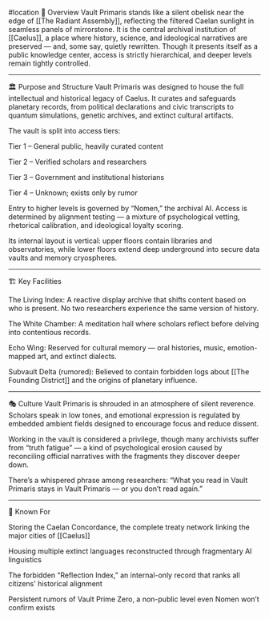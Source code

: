 #location 
📘 Overview
Vault Primaris stands like a silent obelisk near the edge of [[The Radiant Assembly]], reflecting the filtered Caelan sunlight in seamless panels of mirrorstone. It is the central archival institution of [[Caelus]], a place where history, science, and ideological narratives are preserved — and, some say, quietly rewritten. Though it presents itself as a public knowledge center, access is strictly hierarchical, and deeper levels remain tightly controlled.


---

🏛️ Purpose and Structure
Vault Primaris was designed to house the full intellectual and historical legacy of Caelus. It curates and safeguards planetary records, from political declarations and civic transcripts to quantum simulations, genetic archives, and extinct cultural artifacts.

The vault is split into access tiers:

Tier 1 – General public, heavily curated content

Tier 2 – Verified scholars and researchers

Tier 3 – Government and institutional historians

Tier 4 – Unknown; exists only by rumor


Entry to higher levels is governed by “Nomen,” the archival AI. Access is determined by alignment testing — a mixture of psychological vetting, rhetorical calibration, and ideological loyalty scoring.

Its internal layout is vertical: upper floors contain libraries and observatories, while lower floors extend deep underground into secure data vaults and memory cryospheres.


---

🏗️ Key Facilities

The Living Index: A reactive display archive that shifts content based on who is present. No two researchers experience the same version of history.

The White Chamber: A meditation hall where scholars reflect before delving into contentious records.

Echo Wing: Reserved for cultural memory — oral histories, music, emotion-mapped art, and extinct dialects.

Subvault Delta (rumored): Believed to contain forbidden logs about [[The Founding District]] and the origins of planetary influence.



---

🎭 Culture
Vault Primaris is shrouded in an atmosphere of silent reverence. Scholars speak in low tones, and emotional expression is regulated by embedded ambient fields designed to encourage focus and reduce dissent.

Working in the vault is considered a privilege, though many archivists suffer from “truth fatigue” — a kind of psychological erosion caused by reconciling official narratives with the fragments they discover deeper down.

There’s a whispered phrase among researchers: “What you read in Vault Primaris stays in Vault Primaris — or you don’t read again.”


---

🌠 Known For

Storing the Caelan Concordance, the complete treaty network linking the major cities of [[Caelus]]

Housing multiple extinct languages reconstructed through fragmentary AI linguistics

The forbidden “Reflection Index,” an internal-only record that ranks all citizens' historical alignment

Persistent rumors of Vault Prime Zero, a non-public level even Nomen won’t confirm exists